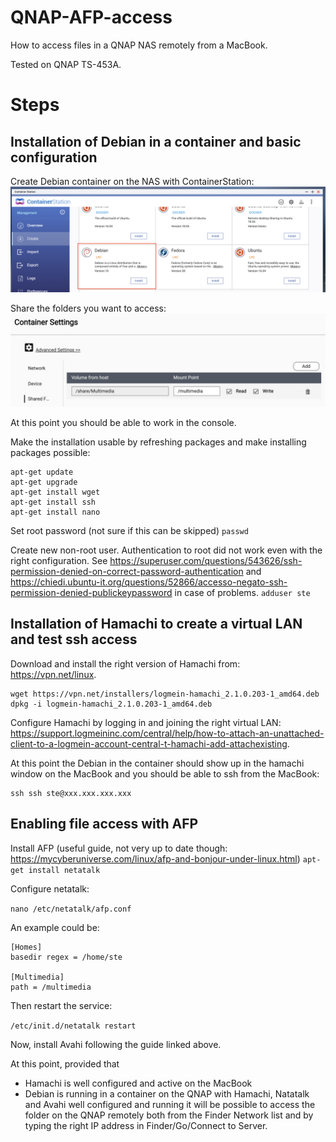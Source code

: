 # QNAP-AFP-access
How to access files in a QNAP NAS remotely from a MacBook.

Tested on QNAP TS-453A.

# Steps
## Installation of Debian in a container and basic configuration
Create Debian container on the NAS with ContainerStation:
![](readme1.png)

Share the folders you want to access:
![](readme2.png)

At this point you should be able to work in the console.

Make the installation usable by refreshing packages and make installing packages possible:
```
apt-get update
apt-get upgrade
apt-get install wget
apt-get install ssh
apt-get install nano
```

Set root password (not sure if this can be skipped)
`passwd`

Create new non-root user. Authentication to root did not work even with the right configuration. See https://superuser.com/questions/543626/ssh-permission-denied-on-correct-password-authentication and https://chiedi.ubuntu-it.org/questions/52866/accesso-negato-ssh-permission-denied-publickeypassword in case of problems.
`adduser ste`

## Installation of Hamachi to create a virtual LAN and test ssh access

Download and install the right version of Hamachi from: https://vpn.net/linux.
```
wget https://vpn.net/installers/logmein-hamachi_2.1.0.203-1_amd64.deb
dpkg -i logmein-hamachi_2.1.0.203-1_amd64.deb
```

Configure Hamachi by logging in and joining the right virtual LAN: https://support.logmeininc.com/central/help/how-to-attach-an-unattached-client-to-a-logmein-account-central-t-hamachi-add-attachexisting.

At this point the Debian in the container should show up in the hamachi window on the MacBook and you should be able to ssh from the MacBook:
```
ssh ssh ste@xxx.xxx.xxx.xxx
```

## Enabling file access with AFP
Install AFP (useful guide, not very up to date though: https://mycyberuniverse.com/linux/afp-and-bonjour-under-linux.html)
`apt-get install netatalk`

Configure netatalk:

`nano /etc/netatalk/afp.conf`

An example could be:

```
[Homes]
basedir regex = /home/ste

[Multimedia]
path = /multimedia
```

Then restart the service:

`/etc/init.d/netatalk restart`

Now, install Avahi following the guide linked above.

At this point, provided that
* Hamachi is well configured and active on the MacBook
* Debian is running in a container on the QNAP with Hamachi, Natatalk and Avahi well configured and running
it will be possible to access the folder on the QNAP remotely both from the Finder Network list and by typing the right IP address in Finder/Go/Connect to Server.

